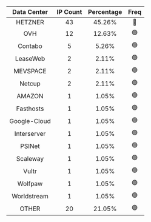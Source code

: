 | Data Center | IP Count | Percentage | Freq |
|:------------:|:--------:|:-----------:|:-----:|
| HETZNER | 43 | 45.26% | 🔴 |
| OVH | 12 | 12.63% | 🟢 |
| Contabo | 5 | 5.26% | 🟢 |
| LeaseWeb | 2 | 2.11% | 🟢 |
| MEVSPACE | 2 | 2.11% | 🟢 |
| Netcup | 2 | 2.11% | 🟢 |
| AMAZON | 1 | 1.05% | 🟢 |
| Fasthosts | 1 | 1.05% | 🟢 |
| Google-Cloud | 1 | 1.05% | 🟢 |
| Interserver | 1 | 1.05% | 🟢 |
| PSINet | 1 | 1.05% | 🟢 |
| Scaleway | 1 | 1.05% | 🟢 |
| Vultr | 1 | 1.05% | 🟢 |
| Wolfpaw | 1 | 1.05% | 🟢 |
| Worldstream | 1 | 1.05% | 🟢 |
| OTHER | 20 | 21.05% | 🟢 |